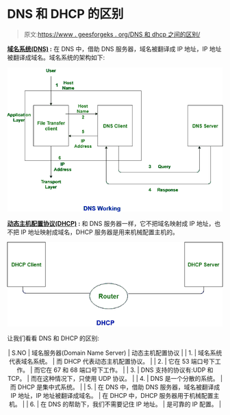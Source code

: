 # DNS 和 DHCP 的区别

> 原文:[https://www . geesforgeks . org/DNS 和 dhcp 之间的区别/](https://www.geeksforgeeks.org/difference-between-dns-and-dhcp/)

**[域名系统(DNS)](https://www.geeksforgeeks.org/address-resolution-dns/) :**
在 DNS 中，借助 DNS 服务器，域名被翻译成 IP 地址，IP 地址被翻译成域名。域名系统的架构如下:

![](img/83e83b142f925ee001db12a0ae021f9f.png)

**[动态主机配置协议(DHCP)](https://www.geeksforgeeks.org/computer-network-dynamic-host-configuration-protocol-dhcp/) :**
和 DNS 服务器一样，它不把域名映射成 IP 地址，也不把 IP 地址映射成域名，DHCP 服务器是用来机械配置主机的。

![](img/c64e791f69d68c0dfd9cae0310bea980.png)

让我们看看 DNS 和 DHCP 的区别:

<center>

| S.NO | 域名服务器(Domain Name Server) | 动态主机配置协议 |
| 1. | 域名系统代表域名系统。 | 而 DHCP 代表动态主机配置协议。 |
| 2. | 它在 53 端口号下工作。 | 而它在 67 和 68 端口号下工作。 |
| 3. | DNS 支持的协议有:UDP 和 TCP。 | 而在这种情况下，只使用 UDP 协议。 |
| 4. | DNS 是一个分散的系统。 | 而 DHCP 是集中式系统。 |
| 5. | 在 DNS 中，借助 DNS 服务器，域名被翻译成 IP 地址，IP 地址被翻译成域名。 | 在 DHCP 中，DHCP 服务器用于机械配置主机。 |
| 6. | 在 DNS 的帮助下，我们不需要记住 IP 地址。 | 是可靠的 IP 配置。 |

</center>